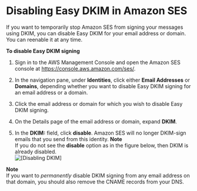 # Disabling Easy DKIM in Amazon SES<a name="disable-easy-dkim"></a>

If you want to temporarily stop Amazon SES from signing your messages using DKIM, you can disable Easy DKIM for your email address or domain\. You can reenable it at any time\.

**To disable Easy DKIM signing**

1. Sign in to the AWS Management Console and open the Amazon SES console at [https://console\.aws\.amazon\.com/ses/](https://console.aws.amazon.com/ses/)\.

1. In the navigation pane, under **Identities**, click either **Email Addresses** or **Domains**, depending whether you want to disable Easy DKIM signing for an email address or a domain\.

1. Click the email address or domain for which you wish to disable Easy DKIM signing\.

1. On the Details page of the email address or domain, expand **DKIM**\.

1. In the **DKIM:** field, click **disable**\. Amazon SES will no longer DKIM\-sign emails that you send from this identity\.
**Note**  
If you do not see the **disable** option as in the figure below, then DKIM is already disabled\.  
![\[Disabling DKIM\]](http://docs.aws.amazon.com/ses/latest/DeveloperGuide/images/dkim_disable.png)

**Note**  
If you want to *permanently* disable DKIM signing from any email address on that domain, you should also remove the CNAME records from your DNS\.